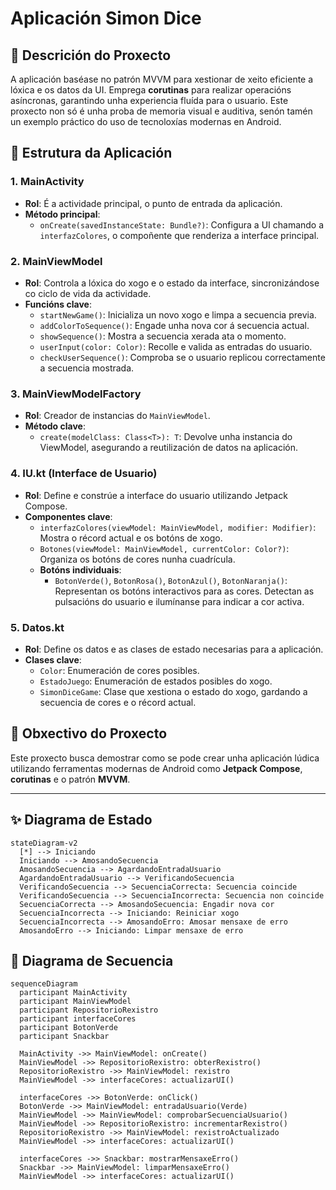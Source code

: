 # Aplicación Simon Dice


## 📝 Descrición do Proxecto

A aplicación baséase no patrón MVVM para xestionar de xeito eficiente a lóxica e os datos da UI. Emprega **corutinas** para realizar operacións asíncronas, garantindo unha experiencia fluída para o usuario. Este proxecto non só é unha proba de memoria visual e auditiva, senón tamén un exemplo práctico do uso de tecnoloxías modernas en Android.

## 🔧 Estrutura da Aplicación

### 1. **MainActivity**
- **Rol**: É a actividade principal, o punto de entrada da aplicación.
- **Método principal**:
  - `onCreate(savedInstanceState: Bundle?)`: Configura a UI chamando a `interfazColores`, o compoñente que renderiza a interface principal.

### 2. **MainViewModel**
- **Rol**: Controla a lóxica do xogo e o estado da interface, sincronizándose co ciclo de vida da actividade.
- **Funcións clave**:
  - `startNewGame()`: Inicializa un novo xogo e limpa a secuencia previa.
  - `addColorToSequence()`: Engade unha nova cor á secuencia actual.
  - `showSequence()`: Mostra a secuencia xerada ata o momento.
  - `userInput(color: Color)`: Recolle e valida as entradas do usuario.
  - `checkUserSequence()`: Comproba se o usuario replicou correctamente a secuencia mostrada.

### 3. **MainViewModelFactory**
- **Rol**: Creador de instancias do `MainViewModel`.
- **Método clave**:
  - `create(modelClass: Class<T>): T`: Devolve unha instancia do ViewModel, asegurando a reutilización de datos na aplicación.

### 4. **IU.kt (Interface de Usuario)**
- **Rol**: Define e constrúe a interface do usuario utilizando Jetpack Compose.
- **Componentes clave**:
  - `interfazColores(viewModel: MainViewModel, modifier: Modifier)`: Mostra o récord actual e os botóns de xogo.
  - `Botones(viewModel: MainViewModel, currentColor: Color?)`: Organiza os botóns de cores nunha cuadrícula.
  - **Botóns individuais**:
    - `BotonVerde()`, `BotonRosa()`, `BotonAzul()`, `BotonNaranja()`: Representan os botóns interactivos para as cores. Detectan as pulsacións do usuario e ilumínanse para indicar a cor activa.

### 5. **Datos.kt**
- **Rol**: Define os datos e as clases de estado necesarias para a aplicación.
- **Clases clave**:
  - `Color`: Enumeración de cores posibles.
  - `EstadoJuego`: Enumeración de estados posibles do xogo.
  - `SimonDiceGame`: Clase que xestiona o estado do xogo, gardando a secuencia de cores e o récord actual.


## 🎯 Obxectivo do Proxecto

Este proxecto busca demostrar como se pode crear unha aplicación lúdica utilizando ferramentas modernas de Android como **Jetpack Compose**, **corutinas** e o patrón **MVVM**. 

---

## ✨ Diagrama de Estado
```mermaid
stateDiagram-v2
  [*] --> Iniciando
  Iniciando --> AmosandoSecuencia
  AmosandoSecuencia --> AgardandoEntradaUsuario
  AgardandoEntradaUsuario --> VerificandoSecuencia
  VerificandoSecuencia --> SecuenciaCorrecta: Secuencia coincide
  VerificandoSecuencia --> SecuenciaIncorrecta: Secuencia non coincide
  SecuenciaCorrecta --> AmosandoSecuencia: Engadir nova cor
  SecuenciaIncorrecta --> Iniciando: Reiniciar xogo
  SecuenciaIncorrecta --> AmosandoErro: Amosar mensaxe de erro
  AmosandoErro --> Iniciando: Limpar mensaxe de erro
```

## 💫 Diagrama de Secuencia
```mermaid
sequenceDiagram
  participant MainActivity
  participant MainViewModel
  participant RepositorioRexistro
  participant interfaceCores
  participant BotonVerde
  participant Snackbar

  MainActivity ->> MainViewModel: onCreate()
  MainViewModel ->> RepositorioRexistro: obterRexistro()
  RepositorioRexistro ->> MainViewModel: rexistro
  MainViewModel ->> interfaceCores: actualizarUI()

  interfaceCores ->> BotonVerde: onClick()
  BotonVerde ->> MainViewModel: entradaUsuario(Verde)
  MainViewModel ->> MainViewModel: comprobarSecuenciaUsuario()
  MainViewModel ->> RepositorioRexistro: incrementarRexistro()
  RepositorioRexistro ->> MainViewModel: rexistroActualizado
  MainViewModel ->> interfaceCores: actualizarUI()

  interfaceCores ->> Snackbar: mostrarMensaxeErro()
  Snackbar ->> MainViewModel: limparMensaxeErro()
  MainViewModel ->> interfaceCores: actualizarUI()
```